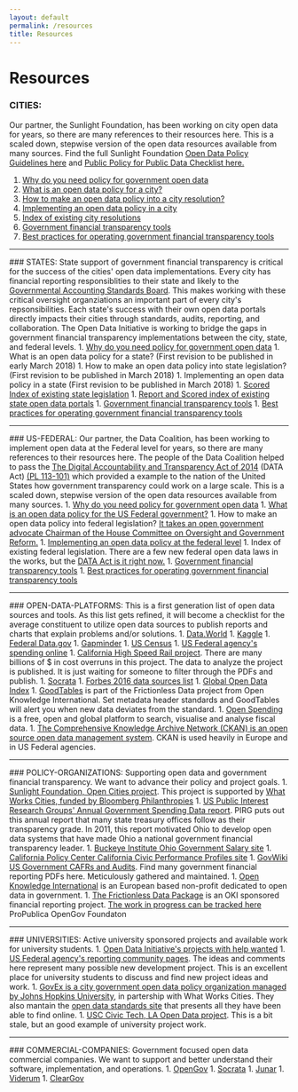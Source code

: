 ```yaml
---
layout: default
permalink: /resources
title: Resources
---
```


# Resources

### <a>CITIES</a>:
Our partner, the Sunlight Foundation, has been working on city open data for years, so there are many references to their resources here. This is a scaled down, stepwise version of the open data resources available from many sources. Find the full Sunlight Foundation <a target="_blank" href="https://sunlightfoundation.com/opendataguidelines/">Open Data Policy Guidelines here</a> and <a target="_blank" href="http://whatworkscities.sunlightfoundation.com/">Public Policy for Public Data Checklist here.</a>
1. <a target="_blank" href="http://whatworkscities.sunlightfoundation.com/#section-h2-02">Why do you need policy for government open data</a>
1. <a target="_blank" href="http://whatworkscities.sunlightfoundation.com/#section-h2-05">What is an open data policy for a city?</a>
1. <a target="_blank" href="http://whatworkscities.sunlightfoundation.com/#section-h2-07">How to make an open data policy into a city resolution?</a>
1. <a target="_blank" href="https://sunlightfoundation.com/policy/open-cities/tactical-data-engagement/">Implementing an open data policy in a city
1. <a target="_blank" href="http://www.opendatapolicies.org/browse/by-date/">Index of existing city resolutions</a>
1. <a href="/assets/doc/ODI_Recommended_Tools.pdf">Government financial transparency tools</a>
1. <a href="/assets/doc/ODI-Best-Practices.pdf">Best practices for operating government financial transparency tools</a>

<hr>
### <a>STATES</a>:
State support of government financial transparency is critical for the success of the cities' open data implementations. Every city has financial reporting responsiblities to their state and likely to the <a target="_blank" href="http://gasb.org/">Governmental Accounting Standards Board</a>. This makes working with these critical oversight organziations an important part of every city's repsonsibilities. Each state's success with their own open data portals directly impacts their cities through standards, audits, reporting, and collaboration. The Open Data Initiative is working to bridge the gaps in government financial transparency implementations between the city, state, and federal levels.
1. <a target="_blank" href="http://whatworkscities.sunlightfoundation.com/#section-h2-02">Why do you need policy for government open data</a>
1. What is an open data policy for a state? (First revision to be published in early March 2018)
1. How to make an open data policy into state legislation? (First revision to be published in March 2018)
1. Implementing an open data policy in a state (First revision to be published in March 2018)
1. <a target="_blank" href="/legislation">Scored Index of existing state legislation</a>
1. <a target="_blank" href="/transparency">Report and Scored index of existing state open data portals</a>
1. <a href="/assets/doc/ODI_Recommended_Tools.pdf">Government financial transparency tools</a>
1. <a href="/assets/doc/ODI-Best-Practices.pdf">Best practices for operating government financial transparency tools</a>

<hr>
### <a>US-FEDERAL</a>:
Our partner, the Data Coalition, has been working to implement open data at the Federal level for years, so there are many references to their resources here. The people of the Data Coalition helped to pass the <a target="_blank" href="http://www.datacoalition.org/issues/data-act/">The Digital Accountability and Transparency Act of 2014</a> (DATA Act) <a target="_blank" href="https://www.gpo.gov/fdsys/pkg/PLAW-113publ101/pdf/PLAW-113publ101.pdf">(PL 113-101)</a> which provided a example to the nation of the United States how government transparency could work on a large scale. This is a scaled down, stepwise version of the open data resources available from many sources. 
1. <a target="_blank" href="http://whatworkscities.sunlightfoundation.com/#section-h2-02">Why do you need policy for government open data</a>
1. <a target="_blank" href="https://www.datacoalition.org/issues/policy-agenda/#management">What is an open data policy for the US Federal government?</a>
1. How to make an open data policy into federal legislation? <a target="_blank" href="https://oversight.house.gov/issa-introduces-sweeping-open-government-spending-transparency-reforms/">It takes an open government advocate Chairman of the House Committee on Oversight and Government Reform.</a> 
1. <a target="_blank" href="https://www.datacoalition.org/issues/data-act/">Implementing an open data policy at the federal level</a>
1. Index of existing federal legislation. There are a few new federal open data laws in the works, but the <a target="_blank" href="/legislation/2014-05-09-united-states/">DATA Act is it right now.</a>
1. <a href="/assets/doc/ODI_Recommended_Tools.pdf">Government financial transparency tools</a>
1. <a href="/assets/doc/ODI-Best-Practices.pdf">Best practices for operating government financial transparency tools</a>

<hr>
### <a>OPEN-DATA-PLATFORMS</a>:
This is a first generation list of open data sources and tools. As this list gets refined, it will become a checklist for the average constituent to utilize open data sources to publish reports and charts that explain problems and/or solutions.
1. <a target="_blank" href="http://data.world">Data.World</a>
1. <a target="_blank" href="http://kaggle.com">Kaggle</a>
1. <a target="_blank" href="https://www.data.gov/">Federal Data.gov</a>
1. <a target="_blank" href="https://www.gapminder.org/data/">Gapminder</a>
1. <a target="_blank" href="https://www.census.gov/programs-surveys/state.html">US Census</a>
1. <a target="_blank" href="https://www.usaspending.gov/">US Federal agency's spending online</a>
1. <a target="_blank" href="http://www.hsr.ca.gov/Board/monthly_fa_committee_meeting.html">California High Speed Rail project</a>. There are many billions of $ in cost overruns in this project. The data to analyze the project is published. It is just waiting for someone to filter through the PDFs and publish.
1. <a target="_blank" href="http://www.socrata.com/discover/">Socrata</a>
1. <a target="_blank" href="https://www.forbes.com/sites/bernardmarr/2016/02/12/big-data-35-brilliant-and-free-data-sources-for-2016/#315c3d2eb54d">Forbes 2016 data sources list</a>
1. <a target="_blank" href="https://index.okfn.org/dataset/">Global Open Data Index</a>
1. <a target="_blank" href="https://goodtables.io/">GoodTables</a> is part of the Frictionless Data project from Open Knowledge International. Set metadata header standards and GoodTables will alert you when new data deviates from the standard.
1. <a target="_blank" href="https://openspending.org/">Open Spending</a> is a free, open and global platform to search, visualise and analyse fiscal data.
1. <a target="_blank" href="https://github.com/KSP-CKAN/CKAN/releases">The Comprehensive Knowledge Archive Network (CKAN) is an open source open data management system</a>. CKAN is used heavily in Europe and in US Federal agencies.

<hr>
### <a>POLICY-ORGANIZATIONS</a>:
Supporting open data and government financial transparency. We want to advance their policy and project goals.
1. <a target="_blank" href="https://sunlightfoundation.com/policy/open-cities/">Sunlight Foundation, Open Cities project</a>. This project is supported by <a target="_blank" href="https://whatworkscities.bloomberg.org/">What Works Cities, funded by Bloomberg Philanthropies</a>
1. <a target="_blank" href="http://www.uspirg.org/reports/usp/following-money-2016-0">US Public Interest Research Groups' Annual Government Spending Data report</a>. PIRG puts out this annual report that many state treasury offices follow as their transparency grade. In 2011, this report motivated Ohio to develop open data systems that have made Ohio a national government financial transparency leader.
1. <a target="_blank" href="https://www.buckeyeinstitute.org/data/">Buckeye Institute Ohio Government Salary site</a>
1. <a target="_blank" href="http://civicprofiles.californiapolicycenter.org/">California Policy Center California Civic Performance Profiles site</a>
1. <a target="_blank" href="http://govwiki.info/pdfs/">GovWiki US Government CAFRs and Audits</a>. Find many government financial reporting PDFs here. Meticulously gathered and maintained. 
1. <a target="_blank" href="https://okfn.org/">Open Knowledge International</a> is an European based non-profit dedicated to open data in government.
1. <a target="_blank" href="https://frictionlessdata.io/specs/fiscal-data-package/">The Frictionless Data Package</a> is an OKI sponsored financial reporting project. <a target="_blank" href="https://hackmd.io/huVscqxBTk6cwWlm6PmXkQ">The work in progress can be tracked here</a>
ProPublica
OpenGov Foundaton 

<hr>
### <a>UNIVERSITIES</a>:
Active university sponsored projects and available work for university students.
1. <a href="/work#help-wanted">Open Data Initiative's projects with help wanted</a>
1. <a target="_blank" href="https://usaspending-help.zendesk.com/hc/en-us/community/topics">US Federal agency's reporting community pages</a>. The ideas and comments here represent many possible new development project. This is an excellent place for university students to discuss and find new project ideas and work.
1. <a target="_blank" href="https://govex.jhu.edu/">GovEx is a city government open data policy organization managed by Johns Hopkins University</a>, in partership with What Works Cities. They also mantain the <a target="_blank" href="https://datastandards.directory/">open data standards site</a> that presents all they have been able to find online.
1. <a target="_blank" href="http://civictechusc.org/">USC Civic Tech, LA Open Data project</a>. This is a bit stale, but an good example of university project work.

<hr>
### <a>COMMERCIAL-COMPANIES</a>:
Government focused open data commercial companies. We want to support and better understand their software, implementation, and operations.
1. <a target="_blank" href="https://opengov.com/">OpenGov</a>
1. <a target="_blank" href="https://socrata.com/">Socrata</a>
1. <a target="_blank" href="http://www.junar.com/">Junar</a>
1. <a target="_blank" href="https://www.viderum.com/">Viderum</a>
1. <a target="_blank" href="https://www.cleargov.com/">ClearGov</a>
